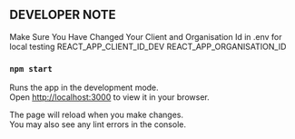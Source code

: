 
## DEVELOPER NOTE
Make Sure You Have Changed Your Client and Organisation Id in .env for local testing 
REACT_APP_CLIENT_ID_DEV
REACT_APP_ORGANISATION_ID
### `npm start`

Runs the app in the development mode.\
Open [http://localhost:3000](http://localhost:3000) to view it in your browser.

The page will reload when you make changes.\
You may also see any lint errors in the console.

